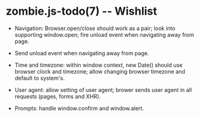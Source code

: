 zombie.js-todo(7) -- Wishlist
=============================

* Navigation: Browser.open/close should work as a pair; look into supporting
  window.open; fire unload event when navigating away from page.

* Send unload event when navigating away from page.

* Time and timezone: within window context, new Date() should use browser clock
  and timezone; allow changing browser timezone and default to system's.

* User agent: allow setting of user agent; brower sends user agent in all
  requests (pages, forms and XHR).

* Prompts: handle window.confirm and window.alert.
